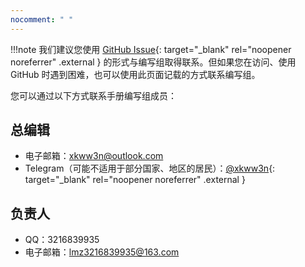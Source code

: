 ```yaml
---
nocomment: " "
---
```


!!!note
    我们建议您使用 [GitHub Issue](https://github.com/su-gzno3ms/tech-guide/issues){: target="_blank" rel="noopener noreferrer" .external } 的形式与编写组取得联系。但如果您在访问、使用 GitHub 时遇到困难，也可以使用此页面记载的方式联系编写组。

您可以通过以下方式联系手册编写组成员：

## 总编辑

- 电子邮箱：[xkww3n@outlook.com](mailto:xkww3n@outlook.com)
- Telegram（可能不适用于部分国家、地区的居民）：[@xkww3n](https://t.me/xkww3n){: target="_blank" rel="noopener noreferrer" .external }

## 负责人

- QQ：3216839935
- 电子邮箱：[lmz3216839935@163.com](mailto:lmz3216839935@163.com)
